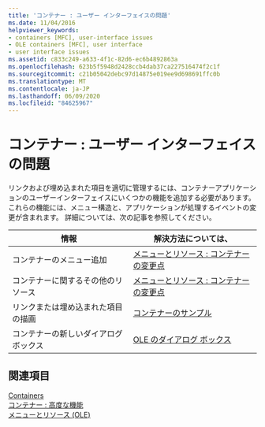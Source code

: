 ```yaml
---
title: 'コンテナー : ユーザー インターフェイスの問題'
ms.date: 11/04/2016
helpviewer_keywords:
- containers [MFC], user-interface issues
- OLE containers [MFC], user interface
- user interface issues
ms.assetid: c833c249-a633-4f1c-82d6-ec6b4892863a
ms.openlocfilehash: 623b5f5948d2428ccb4dab37ca227516474f2c1f
ms.sourcegitcommit: c21b05042debc97d14875e019ee9d698691ffc0b
ms.translationtype: MT
ms.contentlocale: ja-JP
ms.lasthandoff: 06/09/2020
ms.locfileid: "84625967"
---
```

# <a name="containers-user-interface-issues"></a>コンテナー : ユーザー インターフェイスの問題

リンクおよび埋め込まれた項目を適切に管理するには、コンテナーアプリケーションのユーザーインターフェイスにいくつかの機能を追加する必要があります。 これらの機能には、メニュー構造と、アプリケーションが処理するイベントの変更が含まれます。 詳細については、次の記事を参照してください。

|情報|解決方法については、|
|------------------------|---------|
|コンテナーのメニュー追加|[メニューとリソース : コンテナーの変更点](menus-and-resources-container-additions.md)|
|コンテナーに関するその他のリソース|[メニューとリソース : コンテナーの変更点](menus-and-resources-container-additions.md)|
|リンクまたは埋め込まれた項目の描画|[コンテナーのサンプル](../overview/visual-cpp-samples.md)|
|コンテナーの新しいダイアログボックス|[OLE のダイアログ ボックス](dialog-boxes-in-ole.md)|

## <a name="see-also"></a>関連項目

[Containers](containers.md)<br/>
[コンテナー : 高度な機能](containers-advanced-features.md)<br/>
[メニューとリソース (OLE)](menus-and-resources-ole.md)
